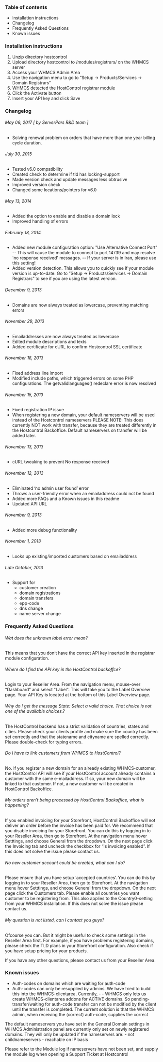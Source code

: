 ### Table of contents
- Installation instructions
- Changelog
- Frequently Asked Questions
- Known issues

### Installation instructions
1. Unzip directory hostcontrol
2. Upload directory hostcontrol to /modules/registrars/ on the WHMCS server
3. Access your WHMCS Admin Area
4. Use the navigation menu to go to “Setup -> Products/Services -> Domain Registrars”
5. WHMCS detected the HostControl registrar module
6. Click the Activate button
7. Insert your API key and click Save


### Changelog
###### May 06, 2017 [ by ServerPars R&D team ]
 - Solving renewal problem on orders that have more than one year billing cycle duration.

###### July 30, 2015
 - Tested v6.0 compatibility
 - Created check to determine if tld has locking-support
 - Made version check and update messages less obtrusive
 - Improved version check
 - Changed some locations/pointers for v6.0

###### May 13, 2014
 - Added the option to enable and disable a domain lock
 - Improved handling of errors

###### February 18, 2014
- Added new module configuration option: "Use Alternative Connect Port"
-- This will cause the module to connect to port 14739 and may resolve 'no response received' messages.
-- If your server is in Iran, please use this setting!
- Added version detection. This allows you to quickly see if your module version is up-to-date. Go to “Setup -> Products/Services -> Domain Registrars” to see if you are using the latest version.

###### December 9, 2013
- Domains are now always treated as lowercase, preventing matching errors

###### November 29, 2013
- Emailaddresses are now always treated as lowercase
- Edited module descriptions and texts
- Added certificate for cURL to confirm Hostcontrol SSL certificate

###### November 18, 2013
- Fixed address line import
- Modified include paths, which triggered errors on some PHP configurations. The getvalidlanguages() redeclare error is now resolved

###### November 15, 2013
- Fixed registration IP issue
- When registering a new domain, your default nameservers will be used instead of the Hostcontrol nameservers
PLEASE NOTE: This does currently NOT work with transfer, because they are treated differently in the Hostcontrol Backoffice. Default nameservers on transfer will be added later.

###### November 13, 2013
- cURL tweaking to prevent No response received

###### November 12, 2013
- Eliminated ‘no admin user found’ error
- Throws a user-friendly error when an emailaddress could not be found
- Added more FAQs and a Known issues in this readme
- Updated API URL

###### November 9, 2013
- Added more debug functionality

###### November 1, 2013
- Looks up existing/imported customers based on emailaddress

###### Late October, 2013
- Support for
  - customer creation
  - domain registrations
  - domain transfers
  - epp-code
  - dns change
  - name server change

### Frequently Asked Questions
###### Wat does the unknown label error mean?
This means that you don’t have the correct API key inserted in the registrar module configuration.

###### Where do I find the API key in the HostControl backoffce?
Login to your Reseller Area. From the navigation menu, mouse-over “Dashboard” and select "Label". This will take you to the Label Overview page. Your API Key is located at the bottom of this Label Overview page.

###### Why do I get the message State: Select a valid choice. That choice is not one of the available choices.?
The HostControl backend has a strict validation of countries, states and cities. Please check your clients profile and make sure the country has been set correctly and that the statename and cityname are spelled correctly. Please double-check for typing errors.

###### Do I have to link customers from WHMCS to HostControl?
No. If you register a new domain for an already existing WHMCS-customer, the HostControl API will see if your HostControl account already contains a customer with the same e-mailaddress. If so, your new domain will be linked to that customer. If not, a new customer will be created in HostControl Backoffice.

###### My orders aren’t being processed by HostControl Backoffice, what is happening?
If you enabled invoicing for your Storefront, HostControl Backoffice will not deliver an order before the invoice has been paid for. We recommend that you disable invoicing for your Storefront. You can do this by logging in to your Reseller Area, then go to Storefront. At the navigation menu hover Setttings, and choose General from the dropdown. On the next page click the Invoicing tab and uncheck the checkbox for “Is invoicing enabled”. If this does not solve the issue please contact us.

###### No new customer account could be created, what can I do?
Please ensure that you have setup ‘accepted countries’. You can do this by logging in to your Reseller Area, then go to Storefront. At the navigation menu hover Setttings, and choose General from the dropdown. On the next page click the Customers tab. Please enable all countries you want customer to be registering from. This also applies to the Country0-setting from your WHMCS installation. If this does not solve the issue please contact us.

###### My question is not listed, can I contact you guys?
Ofcourse you can. But it might be useful to check some settings in the Reseller Area first. For example, if you have problems registering domains, please check the TLD plans in your Storefront configuration. Also check if you have setup pricing for your products.

If you have any other questions, please contact us from your Reseller Area.

### Known issues
- Auth-codes on domains which are waiting for auth-code
- Auth-codes can only be resupplied by admins. We have tried to build this into the WHMCS-clientarea. Currently, - - WHMCS only lets us create WHMCS-clientarea addons for ACTIVE domains. So pending-transfer/waiting for auth-code transfer can not be modified by the client until the transfer is completed. The current solution is that the WHMCS admin, when receiving the (correct) auth-code, supplies the correct

The default nameservers you have set in the General Domain settings in WHMCS Administration panel are currently only set on newly registered domains. They will only be updated if the nameservers are: - not childnameservers - reachable on IP basis

Please refer to the Module log if nameservers have not been set, and supply the module log when opening a Support Ticket at Hostcontrol
